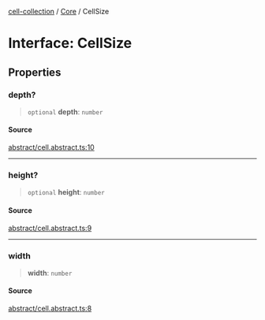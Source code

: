 [cell-collection](../../modules.md) / [Core](../index.md) / CellSize

# Interface: CellSize

## Properties

### depth?

> `optional` **depth**: `number`

#### Source

[abstract/cell.abstract.ts:10](https://github.com/benoitlahoz/cell-collection/blob/0946bc3b2fdc5f73e1e8cc4664c5e944d8bb875a/src/abstract/cell.abstract.ts#L10)

***

### height?

> `optional` **height**: `number`

#### Source

[abstract/cell.abstract.ts:9](https://github.com/benoitlahoz/cell-collection/blob/0946bc3b2fdc5f73e1e8cc4664c5e944d8bb875a/src/abstract/cell.abstract.ts#L9)

***

### width

> **width**: `number`

#### Source

[abstract/cell.abstract.ts:8](https://github.com/benoitlahoz/cell-collection/blob/0946bc3b2fdc5f73e1e8cc4664c5e944d8bb875a/src/abstract/cell.abstract.ts#L8)
